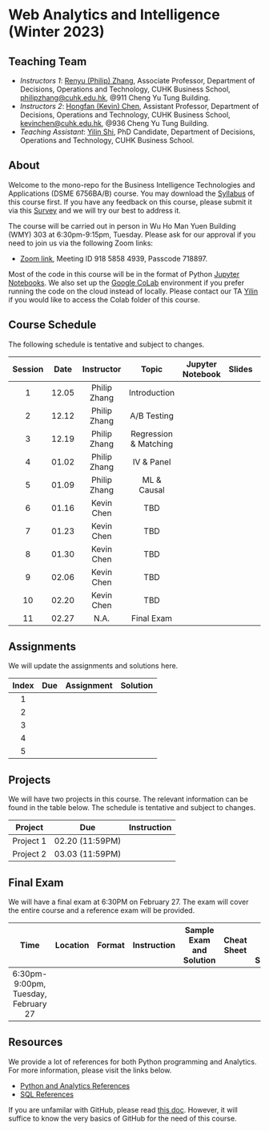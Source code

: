 # Web Analytics and Intelligence (Winter 2023)


## Teaching Team

* *Instructors 1*: [Renyu (Philip) Zhang](https://rphilipzhang.github.io/rphilipzhang/index.html), Associate Professor, Department of Decisions, Operations and Technology, CUHK Business School, philipzhang@cuhk.edu.hk, @911 Cheng Yu Tung Building.
* *Instructors 2*: [Hongfan (Kevin) Chen](https://sites.google.com/view/hongfan-chen/home), Assistant Professor, Department of Decisions, Operations and Technology, CUHK Business School, kevinchen@cuhk.edu.hk, @936 Cheng Yu Tung Building.
* *Teaching Assistant*: [Yilin Shi](https://grad.bschool.cuhk.edu.hk/students/shi-yilin/), PhD Candidate, Department of Decisions, Operations and Technology, CUHK Business School.

## About
Welcome to the mono-repo for the Business Intelligence Technologies and Applications (DSME 6756BA/B) course. You may download the [Syllabus]() of this course first. If you have any feedback on this course, please submit it via this [Survey]() and we will try our best to address it.

The course will be carried out in person in Wu Ho Man Yuen Building (WMY) 303 at 6:30pm-9:15pm, Tuesday. Please ask for our approval if you need to join us via the following Zoom links:

- [Zoom link](https://cuhk.zoom.us/j/91858584939?pwd=Nm9YaDczZllzOHZCVTZZNVpBdS9xdz09), Meeting ID 918 5858 4939, Passcode 718897. 

Most of the code in this course will be in the format of Python [Jupyter Notebooks](https://jupyter.org/). We also set up the [Google CoLab](https://colab.research.google.com/) environment if you prefer running the code on the cloud instead of locally. Please contact our TA [Yilin](https://grad.bschool.cuhk.edu.hk/students/shi-yilin/) if you would like to access the Colab folder of this course.

## Course Schedule

The following schedule is tentative and subject to changes.

Session|Date|Instructor|Topic|Jupyter Notebook|Slides|Video|Video PW|Note|
:-------:|:---:|:-----:|:---:|:--------------:|:----:|:---:|:------:|:---:|
|1|12.05|Philip Zhang|Introduction||||||
|2|12.12|Philip Zhang|A/B Testing||||||
|3|12.19|Philip Zhang|Regression & Matching||||||
|4|01.02|Philip Zhang|IV & Panel||||||
|5|01.09|Philip Zhang|ML & Causal||||||
|6|01.16|Kevin Chen|TBD||||||
|7|01.23|Kevin Chen|TBD||||||
|8|01.30|Kevin Chen|TBD||||||
|9|02.06|Kevin Chen|TBD||||||
|10|02.20|Kevin Chen|TBD||||||
|11|02.27|N.A.|Final Exam||||||


## Assignments

We will update the assignments and solutions here.

|Index|Due|Assignment|Solution|
|:---:|:-:|:--------:|:------:|
|1||||
|2||||
|3||||
|4||||
|5||||

## Projects

We will have two projects in this course. The relevant information can be found in the table below. The schedule is tentative and subject to changes.

|Project|Due |Instruction|
|:-----:|:--:|:----:|
|Project 1|02.20 (11:59PM)||
|Project 2|03.03 (11:59PM)||


## Final Exam

We will have a final exam at 6:30PM on February 27. The exam will cover the entire course and a reference exam will be provided.

|Time|Location|Format|Instruction|Sample Exam and Solution|Cheat Sheet|Real Exam and Solution|
:---------------------:|:------:|:----:|:---------:|:------------------------:|:----------:|:-----:|
|6:30pm-9:00pm, Tuesday, February 27|||||||


## Resources

We provide a lot of references for both Python programming and Analytics. For more information, please visit the links below.

- [Python and Analytics References](https://github.com/DSME-6653/Web-W2023/tree/main/References)
- [SQL References](https://github.com/DSME6756-2023/BA-W2023/tree/main/SQL%20References)

If you are unfamilar with GitHub, please read [this doc](https://docs.github.com/en/get-started/quickstart). However, it will suffice to know the very basics of GitHub for the need of this course.
